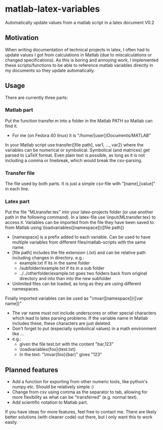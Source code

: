 # matlab-latex-variables
Automatically update values from a matlab script in a latex document
V0.2

## Motivation
When writing documentation of technical projects in latex, I often had to update values I got from calculations in Matlab (due to miscalculations or changed specifications). As this is boring and annoying work, I implemented these scripts/functions to be able to reference matlab variables directly in my documents so they update automatically.

## Usage
There are currently three parts:
### Matlab part
Put the function transfer.m into a folder in the Matlab PATH so Matlab can find it.
- For me (on Fedora 40 linux) it is "/home/\[user]/Documents/MATLAB"

In your Matlab script use
transfer(\[file path], var1, ..., var2)
where the variables can be numerical or symbolical. Symbolical (and matrices) get parsed to LaTeX format. Even plain text is possible, as long as it is not including a comma or linebreak, which would break the csv-parsing.

### Transfer file
The file used by both parts. It is just a simple csv-file with "\[name],\[value]" in each line.

### Latex part
Put the file "MLtransfer.tex" into your latex-projects folder (or use another path in the following command).
In a latex-file use
\input{MLtransfer.tex}
to access it. Variables can be imported from the file they have been saved to from Matlab using
\loadvariables{\[namespace]}{\[file path]}
- \[namespace] is a prefix added to each variable. Can be used to have multiple variables from different files/matlab-scripts with the same name.
- \[file path] includes the file extension (.txt) and can be relative path including changes in directory. e.g.:
	- example.txt if its in the same folder
	- /subfolder/example.txt if its in a sub folder
	- ../../otherfolder/example.txt goes two folders back from original directory and into than into the new subfolder
- Unlimited files can be loaded, as long as they are using different namespaces. 

Finally imported variables can be used as 
"\\mvar{\[namespace]}{\[var name]}"
- The var name must not include underscores or other special characters which lead to latex parsing problems. If the variable name in Matlab includes these, these characters are just deleted.
- Don't forget to put (especially symbolical values) in a math environment like $...$
- e.g.: 
	- given the file test.txt with the content "bar,123"
	- \\loadvariables{foo}{test.txt}
	- In the text: "\mvar{foo}{bar}" gives "123"

## Planned features
- Add a function for exporting from other numeric tools, like python's numpy etc. Should be relatively simple :)
- Change from csv using comma as the separator to tab, allowing for more flexibility as what can be "transferred" (e.g. normal text).
- Add scientific notation to Matlab part.

If you have ideas for more features, feel free to contact me.
There are likely better solutions (with cleaner code) out there, but I only want this to work easily.
